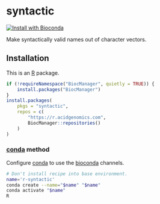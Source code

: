 # syntactic

[![Install with Bioconda](https://img.shields.io/badge/install%20with-bioconda-brightgreen.svg?style=flat)](http://bioconda.github.io/recipes/r-syntactic/README.html)

Make syntactically valid names out of character vectors.

## Installation

This is an [R][] package.

```r
if (!requireNamespace("BiocManager", quietly = TRUE)) {
    install.packages("BiocManager")
}
install.packages(
    pkgs = "syntactic",
    repos = c(
        "https://r.acidgenomics.com",
        BiocManager::repositories()
    )
)
```

### [conda][] method

Configure [conda][] to use the [bioconda][] channels.

```sh
# Don't install recipe into base environment.
name='r-syntactic'
conda create --name="$name" "$name"
conda activate "$name"
R
```

[bioconda]: https://bioconda.github.io/
[bioconductor]: https://bioconductor.org/
[conda]: https://conda.io/
[r]: https://www.r-project.org/

